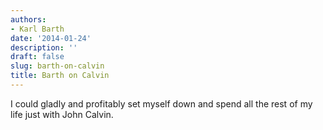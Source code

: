 ```yaml
---
authors:
- Karl Barth
date: '2014-01-24'
description: ''
draft: false
slug: barth-on-calvin
title: Barth on Calvin
---
```

I could gladly and profitably set myself down and spend all the rest of my life just with John Calvin.



